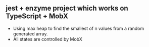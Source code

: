 ## jest + enzyme project which works on TypeScript + MobX

- Using max heap to find the smallest of n values from a random generated array.
- All states are controlled by MobX
